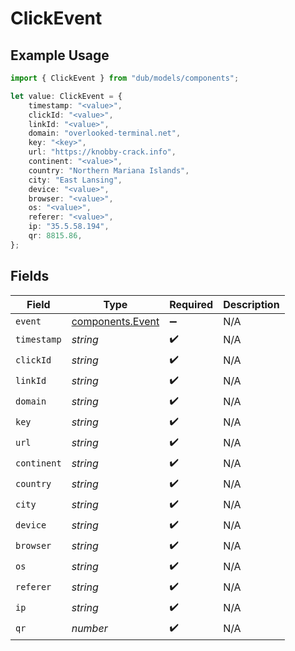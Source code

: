 # ClickEvent

## Example Usage

```typescript
import { ClickEvent } from "dub/models/components";

let value: ClickEvent = {
    timestamp: "<value>",
    clickId: "<value>",
    linkId: "<value>",
    domain: "overlooked-terminal.net",
    key: "<key>",
    url: "https://knobby-crack.info",
    continent: "<value>",
    country: "Northern Mariana Islands",
    city: "East Lansing",
    device: "<value>",
    browser: "<value>",
    os: "<value>",
    referer: "<value>",
    ip: "35.5.58.194",
    qr: 8815.86,
};
```

## Fields

| Field                                                | Type                                                 | Required                                             | Description                                          |
| ---------------------------------------------------- | ---------------------------------------------------- | ---------------------------------------------------- | ---------------------------------------------------- |
| `event`                                              | [components.Event](../../models/components/event.md) | :heavy_minus_sign:                                   | N/A                                                  |
| `timestamp`                                          | *string*                                             | :heavy_check_mark:                                   | N/A                                                  |
| `clickId`                                            | *string*                                             | :heavy_check_mark:                                   | N/A                                                  |
| `linkId`                                             | *string*                                             | :heavy_check_mark:                                   | N/A                                                  |
| `domain`                                             | *string*                                             | :heavy_check_mark:                                   | N/A                                                  |
| `key`                                                | *string*                                             | :heavy_check_mark:                                   | N/A                                                  |
| `url`                                                | *string*                                             | :heavy_check_mark:                                   | N/A                                                  |
| `continent`                                          | *string*                                             | :heavy_check_mark:                                   | N/A                                                  |
| `country`                                            | *string*                                             | :heavy_check_mark:                                   | N/A                                                  |
| `city`                                               | *string*                                             | :heavy_check_mark:                                   | N/A                                                  |
| `device`                                             | *string*                                             | :heavy_check_mark:                                   | N/A                                                  |
| `browser`                                            | *string*                                             | :heavy_check_mark:                                   | N/A                                                  |
| `os`                                                 | *string*                                             | :heavy_check_mark:                                   | N/A                                                  |
| `referer`                                            | *string*                                             | :heavy_check_mark:                                   | N/A                                                  |
| `ip`                                                 | *string*                                             | :heavy_check_mark:                                   | N/A                                                  |
| `qr`                                                 | *number*                                             | :heavy_check_mark:                                   | N/A                                                  |
